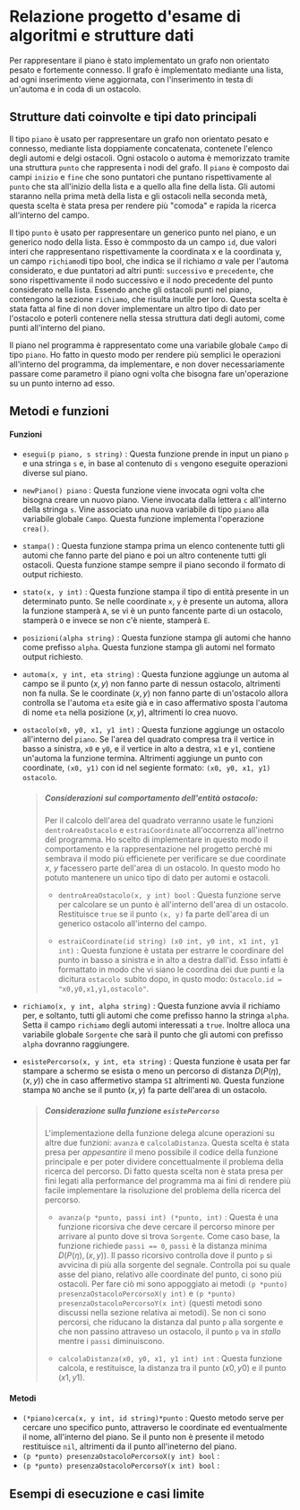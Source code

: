 # Relazione progetto d'esame di algoritmi e strutture dati

Per rappresentare il piano è stato implementato un grafo non orientato pesato e fortemente connesso. Il grafo è implementato mediante una lista, ad ogni inserimento viene aggiornata, con l'inserimento in testa di un'automa e in coda di un ostacolo. 

## Strutture dati coinvolte e tipi dato principali

Il tipo `piano` è usato per rappresentare un grafo non orientato pesato e connesso, mediante lista doppiamente concatenata, contenete l'elenco degli automi e delgi ostacoli. Ogni ostacolo o automa è memorizzato tramite una struttura `punto` che rappresenta i nodi del grafo. Il `piano` è composto dai campi `inizio` e `fine` che sono puntatori che puntano rispettivamente al `punto` che sta all'inizio della lista e a quello alla fine della lista. Gli automi staranno nella prima metà della lista e gli ostacoli nella seconda metà, questa scelta è stata presa per rendere più "comoda" e rapida la ricerca all'interno del campo.

Il tipo `punto` è usato per rappresentare un generico punto nel piano, e un generico nodo della lista. Esso è commposto da un campo `id`, due valori interi che rappresentano rispettivamente la coordinata x e la coordinata y,  un campo `richiamo`di tipo bool, che indica se il richiamo $\alpha$ vale per l'automa considerato, e due puntatori ad altri punti: `successivo` e `precedente`, che sono rispettivamente il nodo successivo e il nodo precedente del punto considerato nella lista. 
Essendo anche gli ostacoli punti nel piano, contengono la sezione `richiamo`, che risulta inutile per loro. Questa scelta è stata fatta al fine di non dover implementare un altro tipo di dato per l'ostacolo e poterli contenere nella stessa struttura dati degli automi, come punti all'interno del piano. 

Il piano nel programma è rappresentato come una variabile globale `Campo` di tipo `piano`. Ho fatto in questo modo per rendere più semplici le operazioni all'interno del programma, da implementare, e non dover necessariamente passare come parametro il piano ogni volta che bisogna fare un'operazione su un punto interno ad esso.   

## Metodi e funzioni

#### Funzioni

- `esegui(p piano, s string)` : Questa funzione prende in input un piano `p` e una stringa `s` e, in base al contenuto di `s` vengono eseguite operazioni diverse sul piano.  

- `newPiano() piano` : Questa funzione viene invocata ogni volta che bisogna creare un nuovo piano. Viene invocata dalla lettera `c` all'interno della stringa `s`. Vine associato una nuova variabile di tipo `piano` alla variabile globale `Campo`. Questa funzione implementa l'operazione `crea()`.  

- `stampa()` : Questa funzione stampa prima un elenco contenente tutti gli automi che fanno parte del piano e poi un altro contenente tutti gli ostacoli. Questa funzione stampe sempre il piano secondo il formato di output richiesto.   

- `stato(x, y int)` : Questa funzione stampa il tipo di entità presente in un determinato punto. Se nelle coordinate `x`, `y` è presente un automa, allora la funzione stamperà `A`, se vi è un punto fancente parte di un ostacolo, stamperà `O` e invece se non c'è niente, stamperà `E`. 

- `posizioni(alpha string)` : Questa funzione stampa gli automi che hanno come prefisso `alpha`. Questa funzione stampa gli automi nel formato output richiesto. 

- `automa(x, y int, eta string)` :  Questa funzione aggiunge un automa al campo se il punto $(x,y)$ non fanno parte di nessun ostacolo, altrimenti non fa nulla. Se le coordinate $(x, y)$ non fanno parte di un'ostacolo allora controlla se l'automa `eta` esite già e in caso affermativo sposta l'automa di nome `eta` nella posizione $(x, y)$, altrimenti lo crea nuovo.

- `ostacolo(x0, y0, x1, y1 int)` : Questa funzione aggiunge un ostacolo all'interno del `piano`. Se l'area del quadrato compresa tra il vertice in basso a sinistra, `x0` e `y0`, e il vertice in alto a destra, `x1` e `y1`, contiene un'automa la funzione termina. Altrimenti aggiunge un punto con coordinate, `(x0, y1)` con id nel segiente formato: `(x0, y0, x1, y1) ostacolo`.
  
  > ##### Considerazioni sul comportamento dell'entità ostacolo:
  > 
  >  Per il calcolo dell'area del quadrato verranno usate le funzioni `dentroAreaOstacolo` e `estraiCoordinate` all'occorrenza all'inetrno del programma. Ho scelto di implementare in questo modo il comportamento e la rappresentazione nel progetto perchè mi sembrava il modo più efficienete per verificare se due coordinate $x$, $y$ facessero parte dell'area di un ostacolo. In questo modo ho potuto mantenere un  unico tipo di dato per automi e ostacoli. 
  > 
  > - `dentroAreaOstacolo(x, y int) bool` : Questa funzione serve per calcolare se  un punto è all'interno dell'area di un ostacolo. Restituisce `true` se il punto `(x, y)` fa parte dell'area di un generico ostacolo all'interno del campo. 
  > 
  > - `estraiCoordinate(id string) (x0 int, y0 int, x1 int, y1 int)` : Questa funzione è ustata per estrarre le coordinare del punto in basso a sinistra e in alto a destra dall'id.  Esso infatti è formattato in modo che vi siano le coordina dei due punti e la dicitura `ostacolo `subito dopo, in qusto modo: `Ostacolo.id = "x0,y0,x1,y1,ostacolo"`.

- `richiamo(x, y int, alpha string)` : Questa funzione avvia il richiamo per, e soltanto, tutti gli automi che come prefisso hanno la stringa `alpha`. Setta il campo `richiamo` degli automi interessati a `true`. Inoltre alloca una variabile globale `Sorgente` che sarà il punto che gli automi con prefisso `alpha` dovranno raggiungere. 

- `esistePercorso(x, y int, eta string)` : Questa funzione è usata per far stampare a schermo se esista o meno un percorso di distanza $D(P(\eta), (x,y)$) che in caso affermetivo stampa `SI` altrimenti `NO`. Questa funzione stampa `NO` anche se il punto $(x,y)$ fa parte dell'area di un ostacolo.  
  
  > ##### Considerazione sulla funzione `esistePercorso`
  > 
  > L'implementazione della funzione delega alcune operazioni su altre due funzioni: `avanza` e `calcolaDistanza`. Questa scelta è stata presa per *appesantire*  il meno possibile il codice della  funzione principale e per poter dividere concettualmente il problema della ricerca del percorso. Di fatto questa scelta non è stata presa per fini legati alla performance del programma ma ai fini di rendere più facile implementare la risoluzione del problema della ricerca del percorso. 
  > 
  > - `avanza(p *punto, passi int) (*punto, int)` : Questa è una funzione ricorsiva che deve cercare il percorso minore per arrivare al punto dove si trova `Sorgente`. Come caso base, la funzione richiede `passi == 0`, `passi` è la distanza minima $D(P(\eta), (x,y))$. Il passo ricorsivo controlla dove il punto `p` si avvicina di più alla sorgente del segnale. Controlla poi su quale asse del piano, relativo alle coordinate del punto, ci sono più ostacoli. Per fare ciò mi sono appoggiato ai metodi `(p *punto) presenzaOstacoloPercorsoX(y int)` e `(p *punto) presenzaOstacoloPercorsoY(x int)` (questi metodi sono discussi nella sezione relativa ai metodi). Se non ci sono percorsi, che riducano la distanza dal punto `p` alla sorgente e che non passino attraveso un ostacolo,  il punto `p` va in *stallo* mentre i `passi` diminuiscono.
  > 
  > - `calcolaDistanza(x0, y0, x1, y1 int) int` : Questa funzione calcola, e restituisce, la distanza tra il punto $(x0, y0)$ e il punto $(x1, y1)$. 

#### Metodi

- `(*piano)cerca(x, y int, id string)*punto` : Questo metodo serve per cercare uno specifico punto, attraverso le coordinate ed eventualmente il nome, all'interno del piano. Se il punto non è presente il metodo restituisce `nil`, altrimenti da il punto all'ineterno del piano. 
- `(p *punto) presenzaOstacoloPercorsoX(y int) bool` : 
- `(p *punto) presenzaOstacoloPercorsoY(x int) bool` : 

## Esempi di esecuzione e casi limite